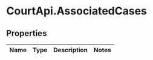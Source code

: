# CourtApi.AssociatedCases

## Properties
Name | Type | Description | Notes
------------ | ------------- | ------------- | -------------


